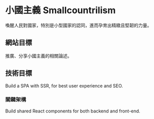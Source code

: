 # 小國主義 Smallcountrilism

喚醒人民對國家，特別是小型國家的認同，進而孕育出精緻且堅韌的力量。

## 網站目標

推廣、分享小國主義的相關論述。

## 技術目標

Build a SPA with SSR, for best user experience and SEO.

### 關鍵架構

Build shared React components for both backend and front-end.